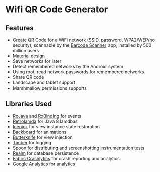 # Wifi QR Code Generator

## Features
* Create QR Code for a WiFi network (SSID, password, WPA2/WEP/no security), scannable by the [Barcode Scanner](https://play.google.com/store/apps/details?id=com.google.zxing.client.android) app, installed by 500 million users
* Material design
* Save networks for later
* Detect remembered networks by the Android system
* Using root, read network passwords for remembered networks
* Share QR code
* Landscape and tablet support
* Marshmallow permissions supports

## Libraries Used
* [RxJava](https://github.com/ReactiveX/RxJava) and [RxBinding](https://github.com/JakeWharton/RxBinding) for events
* [Retrolamda](https://github.com/orfjackal/retrolambda) for Java 8 lamdbas
* [Icepick](https://github.com/frankiesardo/icepick) for view instance state restoration
* [Backboard](https://github.com/tumblr/Backboard) for animations
* [Butterknife](https://github.com/JakeWharton/butterknife) for view injection
* [Timber](https://github.com/JakeWharton/timber) for logging
* [Spoon](https://github.com/square/spoon) for distributing and screenshotting instrumentation tests
* [Realm](https://realm.io/) for database persistence
* [Fabric Crashlytics](https://fabric.io/) for crash reporting and analytics
* [Google Analytics](https://developers.google.com/analytics/devguides/collection/android/v4/) for analytics
